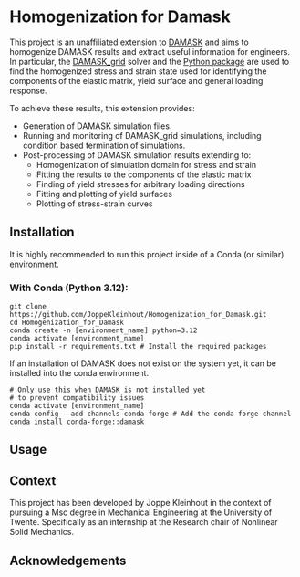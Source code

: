 # Homogenization for Damask

This project is an unaffiliated extension to [DAMASK](https://github.com/damask-multiphysics/damask) and aims to homogenize DAMASK results and extract useful information for engineers. In particular, the [DAMASK_grid](https://damask-multiphysics.org/support/FAQ/grid_solver.html) solver and the [Python package](https://pypi.org/project/damask/) are used to find the homogenized stress and strain state used for identifying the components of the elastic matrix, yield surface and general loading response. 

To achieve these results, this extension provides:
- Generation of DAMASK simulation files.
- Running and monitoring of DAMASK_grid simulations, including condition based termination of simulations.
- Post-processing of DAMASK simulation results extending to:
    - Homogenization of simulation domain for stress and strain
    - Fitting the results to the components of the elastic matrix
    - Finding of yield stresses for arbitrary loading directions
    - Fitting and plotting of yield surfaces
    - Plotting of stress-strain curves

## Installation
It is highly recommended to run this project inside of a Conda (or similar) environment. 
### With Conda (Python 3.12): 
``` 
git clone https://github.com/JoppeKleinhout/Homogenization_for_Damask.git
cd Homogenization_for_Damask
conda create -n [environment_name] python=3.12
conda activate [environment_name]
pip install -r requirements.txt # Install the required packages
```
If an installation of DAMASK does not exist on the system yet,  it can be installed into the conda environment. 
```
# Only use this when DAMASK is not installed yet
# to prevent compatibility issues
conda activate [environment_name]
conda config --add channels conda-forge # Add the conda-forge channel
conda install conda-forge::damask 
```

## Usage 

## Context
This project has been developed by Joppe Kleinhout in the context of pursuing a Msc degree in Mechanical Engineering at the University of Twente. Specifically as an internship at the Research chair of Nonlinear Solid Mechanics.

## Acknowledgements

